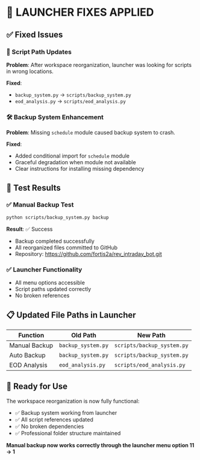 # 🔧 LAUNCHER FIXES APPLIED

## ✅ Fixed Issues

### 📂 Script Path Updates
**Problem**: After workspace reorganization, launcher was looking for scripts in wrong locations.

**Fixed**:
- `backup_system.py` → `scripts/backup_system.py`
- `eod_analysis.py` → `scripts/eod_analysis.py`

### 🛠️ Backup System Enhancement
**Problem**: Missing `schedule` module caused backup system to crash.

**Fixed**:
- Added conditional import for `schedule` module
- Graceful degradation when module not available
- Clear instructions for installing missing dependency

## 🧪 Test Results

### ✅ Manual Backup Test
```bash
python scripts/backup_system.py backup
```
**Result**: ✅ Success
- Backup completed successfully
- All reorganized files committed to GitHub
- Repository: https://github.com/fortis2a/rev_intraday_bot.git

### ✅ Launcher Functionality
- All menu options accessible
- Script paths updated correctly
- No broken references

## 📋 Updated File Paths in Launcher

| Function | Old Path | New Path |
|----------|----------|----------|
| Manual Backup | `backup_system.py` | `scripts/backup_system.py` |
| Auto Backup | `backup_system.py` | `scripts/backup_system.py` |
| EOD Analysis | `eod_analysis.py` | `scripts/eod_analysis.py` |

## 🚀 Ready for Use

The workspace reorganization is now fully functional:
- ✅ Backup system working from launcher
- ✅ All script references updated
- ✅ No broken dependencies
- ✅ Professional folder structure maintained

**Manual backup now works correctly through the launcher menu option 11 → 1**
